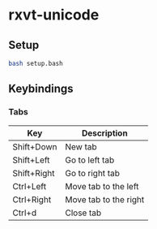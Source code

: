 # rxvt-unicode

## Setup

```bash
bash setup.bash
```

## Keybindings

### Tabs

| Key          | Description           |
| ------------ | --------------------- |
| Shift+Down   | New tab               |
| Shift+Left   | Go to left tab        |
| Shift+Right  | Go to right tab       |
| Ctrl+Left    | Move tab to the left  |
| Ctrl+Right   | Move tab to the right |
| Ctrl+d       | Close tab             |
